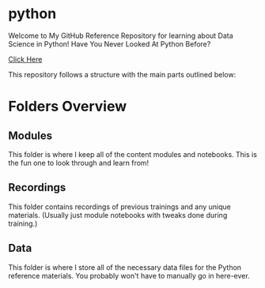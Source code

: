 # python

Welcome to My GitHub Reference Repository for learning about Data Science in Python! Have You Never Looked At Python Before?

[Click Here](https://github.com/mhall-simon/python/tree/main/modules/module-01#introduction-to-python)

This repository follows a structure with the main parts outlined below:

# Folders Overview

## Modules

This folder is where I keep all of the content modules and notebooks. This is the fun one to look through and learn from!

<!--

## Case Studies - Show When Ready.

This folder contains various case studies I have put together using Python, and are valuable resources to look through and learn from.

-->

## Recordings

This folder contains recordings of previous trainings and any unique materials. (Usually just module notebooks with tweaks done during training.)

## Data

This folder is where I store all of the necessary data files for the Python reference materials. You probably won't have to manually go in here-ever.

<!--

## Exercises - Show when Ready.

This folder contains exercises that will help you learn python! You'll only get better through practice!

-->
